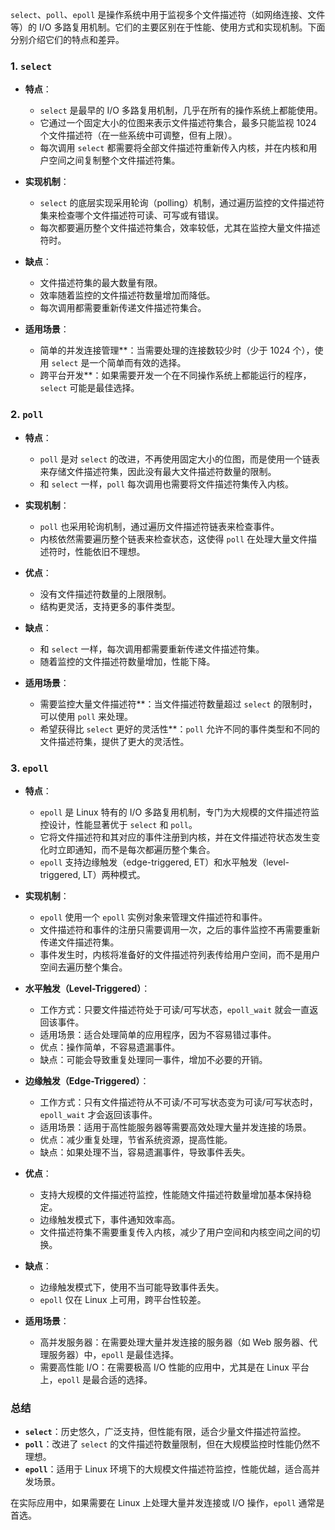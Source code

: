 `select`、`poll`、`epoll` 是操作系统中用于监视多个文件描述符（如网络连接、文件等）的 I/O 多路复用机制。它们的主要区别在于性能、使用方式和实现机制。下面分别介绍它们的特点和差异。

### 1. `select`

- **特点**：
  - `select` 是最早的 I/O 多路复用机制，几乎在所有的操作系统上都能使用。
  - 它通过一个固定大小的位图来表示文件描述符集合，最多只能监视 1024 个文件描述符（在一些系统中可调整，但有上限）。
  - 每次调用 `select` 都需要将全部文件描述符重新传入内核，并在内核和用户空间之间复制整个文件描述符集。

- **实现机制**：
  - `select` 的底层实现采用轮询（polling）机制，通过遍历监控的文件描述符集来检查哪个文件描述符可读、可写或有错误。
  - 每次都要遍历整个文件描述符集合，效率较低，尤其在监控大量文件描述符时。

- **缺点**：
  - 文件描述符集的最大数量有限。
  - 效率随着监控的文件描述符数量增加而降低。
  - 每次调用都需要重新传递文件描述符集合。

- **适用场景**：
  - 简单的并发连接管理**：当需要处理的连接数较少时（少于 1024 个），使用 `select` 是一个简单而有效的选择。
  - 跨平台开发**：如果需要开发一个在不同操作系统上都能运行的程序，`select` 可能是最佳选择。

### 2. `poll`

- **特点**：
  - `poll` 是对 `select` 的改进，不再使用固定大小的位图，而是使用一个链表来存储文件描述符集，因此没有最大文件描述符数量的限制。
  - 和 `select` 一样，`poll` 每次调用也需要将文件描述符集传入内核。

- **实现机制**：
  - `poll` 也采用轮询机制，通过遍历文件描述符链表来检查事件。
  - 内核依然需要遍历整个链表来检查状态，这使得 `poll` 在处理大量文件描述符时，性能依旧不理想。

- **优点**：
  - 没有文件描述符数量的上限限制。
  - 结构更灵活，支持更多的事件类型。

- **缺点**：
  - 和 `select` 一样，每次调用都需要重新传递文件描述符集。
  - 随着监控的文件描述符数量增加，性能下降。

- **适用场景**：
  - 需要监控大量文件描述符**：当文件描述符数量超过 `select` 的限制时，可以使用 `poll` 来处理。
  - 希望获得比 `select` 更好的灵活性**：`poll` 允许不同的事件类型和不同的文件描述符集，提供了更大的灵活性。

### 3. `epoll`

- **特点**：
  - `epoll` 是 Linux 特有的 I/O 多路复用机制，专门为大规模的文件描述符监控设计，性能显著优于 `select` 和 `poll`。
  - 它将文件描述符和其对应的事件注册到内核，并在文件描述符状态发生变化时立即通知，而不是每次都遍历整个集合。
  - `epoll` 支持边缘触发（edge-triggered, ET）和水平触发（level-triggered, LT）两种模式。

- **实现机制**：
  - `epoll` 使用一个 `epoll` 实例对象来管理文件描述符和事件。
  - 文件描述符和事件的注册只需要调用一次，之后的事件监控不再需要重新传递文件描述符集。
  - 事件发生时，内核将准备好的文件描述符列表传给用户空间，而不是用户空间去遍历整个集合。

- **水平触发（Level-Triggered）**：
  - 工作方式：只要文件描述符处于可读/可写状态，`epoll_wait` 就会一直返回该事件。
  - 适用场景：适合处理简单的应用程序，因为不容易错过事件。
  - 优点：操作简单，不容易遗漏事件。
  - 缺点：可能会导致重复处理同一事件，增加不必要的开销。

- **边缘触发（Edge-Triggered）**：
  - 工作方式：只有文件描述符从不可读/不可写状态变为可读/可写状态时，`epoll_wait` 才会返回该事件。
  - 适用场景：适用于高性能服务器等需要高效处理大量并发连接的场景。
  - 优点：减少重复处理，节省系统资源，提高性能。
  - 缺点：如果处理不当，容易遗漏事件，导致事件丢失。

- **优点**：
  - 支持大规模的文件描述符监控，性能随文件描述符数量增加基本保持稳定。
  - 边缘触发模式下，事件通知效率高。
  - 文件描述符集不需要重复传入内核，减少了用户空间和内核空间之间的切换。

- **缺点**：
  - 边缘触发模式下，使用不当可能导致事件丢失。
  - `epoll` 仅在 Linux 上可用，跨平台性较差。

- **适用场景**：
  - 高并发服务器：在需要处理大量并发连接的服务器（如 Web 服务器、代理服务器）中，`epoll` 是最佳选择。
  - 需要高性能 I/O：在需要极高 I/O 性能的应用中，尤其是在 Linux 平台上，`epoll` 是最合适的选择。

### 总结

- **`select`**：历史悠久，广泛支持，但性能有限，适合少量文件描述符监控。
- **`poll`**：改进了 `select` 的文件描述符数量限制，但在大规模监控时性能仍然不理想。
- **`epoll`**：适用于 Linux 环境下的大规模文件描述符监控，性能优越，适合高并发场景。

在实际应用中，如果需要在 Linux 上处理大量并发连接或 I/O 操作，`epoll` 通常是首选。